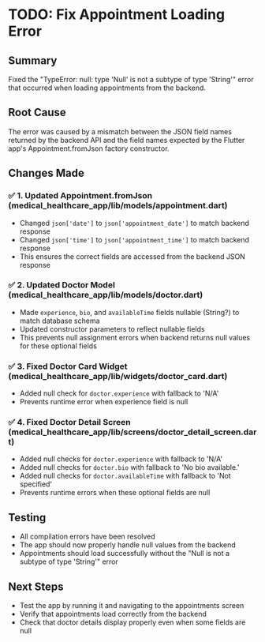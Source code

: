# TODO: Fix Appointment Loading Error

## Summary
Fixed the "TypeError: null: type 'Null' is not a subtype of type 'String'" error that occurred when loading appointments from the backend.

## Root Cause
The error was caused by a mismatch between the JSON field names returned by the backend API and the field names expected by the Flutter app's Appointment.fromJson factory constructor.

## Changes Made

### ✅ 1. Updated Appointment.fromJson (medical_healthcare_app/lib/models/appointment.dart)
- Changed `json['date']` to `json['appointment_date']` to match backend response
- Changed `json['time']` to `json['appointment_time']` to match backend response
- This ensures the correct fields are accessed from the backend JSON response

### ✅ 2. Updated Doctor Model (medical_healthcare_app/lib/models/doctor.dart)
- Made `experience`, `bio`, and `availableTime` fields nullable (String?) to match database schema
- Updated constructor parameters to reflect nullable fields
- This prevents null assignment errors when backend returns null values for these optional fields

### ✅ 3. Fixed Doctor Card Widget (medical_healthcare_app/lib/widgets/doctor_card.dart)
- Added null check for `doctor.experience` with fallback to 'N/A'
- Prevents runtime error when experience field is null

### ✅ 4. Fixed Doctor Detail Screen (medical_healthcare_app/lib/screens/doctor_detail_screen.dart)
- Added null checks for `doctor.experience` with fallback to 'N/A'
- Added null checks for `doctor.bio` with fallback to 'No bio available.'
- Added null checks for `doctor.availableTime` with fallback to 'Not specified'
- Prevents runtime errors when these optional fields are null

## Testing
- All compilation errors have been resolved
- The app should now properly handle null values from the backend
- Appointments should load successfully without the "Null is not a subtype of type 'String'" error

## Next Steps
- Test the app by running it and navigating to the appointments screen
- Verify that appointments load correctly from the backend
- Check that doctor details display properly even when some fields are null
